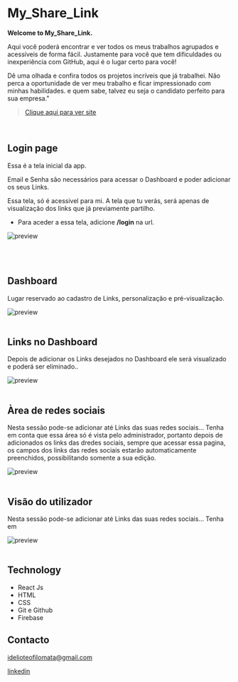 # My_Share_Link
**Welcome to My_Share_Link.**

Aqui você poderá encontrar e ver todos os meus trabalhos agrupados e acessíveis de forma fácil. 
Justamente para você que tem dificuldades ou inexperiência com GitHub, aqui é o lugar certo para você!

Dê uma olhada e confira todos os projetos incríveis que já trabalhei. Não perca a oportunidade de ver meu trabalho e ficar impressionado com minhas habilidades. e
quem sabe, talvez eu seja o candidato perfeito para sua empresa."
</br>

>[Clique aqui para ver site](https://mylinkshare.netlify.app/)

</br>

 ## Login page
<p>Essa é a tela inicial da app.</p>
  Email e Senha são necessários para acessar o Dashboard e poder  adicionar os seus Links.  
  
  Essa tela, só é acessivel para mi.   A tela que tu verás, será apenas de visualização dos links que já previamente partilho.
   - Para aceder a essa tela, adicione __/login__ na url.

![preview](./.github/login.png)
</br></br></br></br>


## Dashboard
<p>Lugar reservado ao cadastro de Links, personalização e pré-visualização.</p>

![preview](./.github/Dashboard.png)
</br></br>


## Links no Dashboard
<p>Depois de adicionar os Links desejados no Dashboard ele será visualizado e poderá ser eliminado..</p>

![preview](./.github/AddLinks.png)
</br></br>


## Àrea de redes sociais
<p>Nesta sessão pode-se adicionar até Links das suas redes sociais...  Tenha em conta que essa área só é vista pelo administrador, portanto depois de adicionados os links das dredes sociais, sempre que acessar essa pagina, os campos dos links das redes sociais estarão automaticamente preenchidos, possibilitando somente a sua edição. </p>

![preview](./.github/Social.png)
</br></br>


## Visão do utilizador
<p>Nesta sessão pode-se adicionar até Links das suas redes sociais...  Tenha em  <p>

![preview](./.github/EndUser.png)
</br></br>



##  Technology
  - React Js
  - HTML
  - CSS
  - Git e Github
  - Firebase

## Contacto
<idelioteofilomata@gmail.com>


[linkedin](https://www.linkedin.com/in/id%C3%A9liote%C3%B3filomata/)
